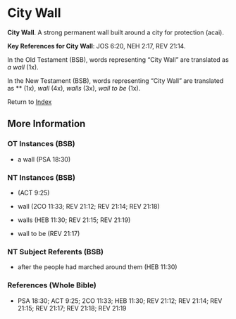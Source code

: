 # City Wall
**City Wall**. 
A strong permanent wall built around a city for protection (acai). 


**Key References for City Wall**: 
JOS 6:20, NEH 2:17, REV 21:14. 


In the Old Testament (BSB), words representing “City Wall” are translated as 
*a wall* (1x). 


In the New Testament (BSB), words representing “City Wall” are translated as 
** (1x), *wall* (4x), *walls* (3x), *wall to be* (1x). 


Return to [Index](00-Index.md)

## More Information

### OT Instances (BSB)

* a wall (PSA 18:30)



### NT Instances (BSB)

*  (ACT 9:25)

* wall (2CO 11:33; REV 21:12; REV 21:14; REV 21:18)

* walls (HEB 11:30; REV 21:15; REV 21:19)

* wall to be (REV 21:17)



### NT Subject Referents (BSB)

* after the people had marched around them (HEB 11:30)



### References (Whole Bible)

* PSA 18:30; ACT 9:25; 2CO 11:33; HEB 11:30; REV 21:12; REV 21:14; REV 21:15; REV 21:17; REV 21:18; REV 21:19



